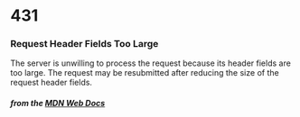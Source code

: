 # 431
### Request Header Fields Too Large

The server is unwilling to process the request because its header fields are too large. The request may be resubmitted after reducing the size of the request header fields.

#### *from the [MDN Web Docs](https://developer.mozilla.org/en-US/docs/Web/HTTP/Status)* 